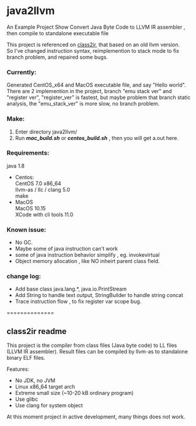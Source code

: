 
# java2llvm

An Example Project Show Convert Java Byte Code to LLVM IR assembler , then compile to standalone executable file   

This project is referenced on [class2ir](https://github.com/MParygin/class2ir), that based on an old llvm version.   
So I've changed instruction syntax, reimplemention to stack mode to fix branch problem, and repaired some bugs.   

### Currently:
Generated CentOS_x64 and MacOS executable file, and say "Hello world".    
There are 2 implemention in the project, branch "emu stack ver" and "register ver", "register_ver" is fastest, but maybe problem that  branch static analysis, the "emu_stack_ver" is more slow, no branch problem.

### Make:
1. Enter directory java2llvm/   
2. Run ***mac_build.sh*** or ***centos_build.sh*** , then you will get a.out here.   

### Requirements:
 java 1.8    
* Centos:    
  CentOS 7.0 x86_64    
  llvm-as / llc / clang  5.0    
  make    
* MacOS    
  MacOS 10.15       
  XCode with cli tools 11.0     


### Known issue:
* No GC.   
* Maybe some of java instruction can't work   
* some of java instruction behavior simplify , eg. invokevirtual      
* Object memory allocation , like NO inheirt parent class field.     

### change log:
* Add base class java.lang.*, java.io.PrintStream   
* Add String to handle text output, StringBuilder to handle string concat   
* Trace instruction flow , to fix register var scope bug.   




==============
## class2ir readme

This project is the compiler from class files (Java byte code) to LL files (LLVM IR assembler).
Result files can be compiled by llvm-as to standalone binary ELF files.

Features:

* No JDK, no JVM
* Linux x86_64 target arch
* Extreme small size (~10-20 kB ordinary program)
* Use glibc
* Use clang for system object

At this moment project in active development, many things does not work.
